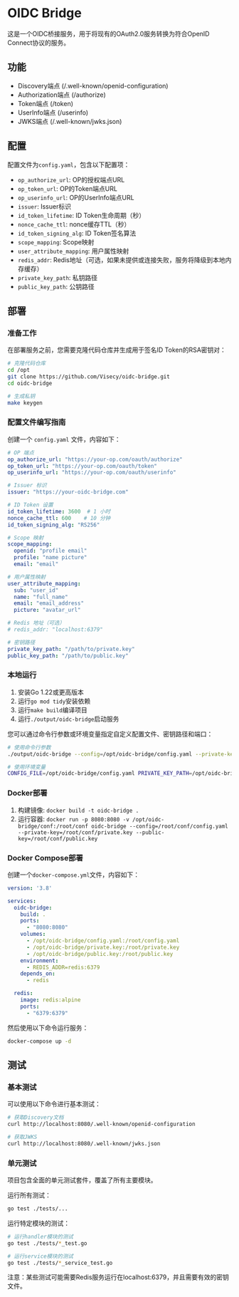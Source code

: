 # OIDC Bridge

这是一个OIDC桥接服务，用于将现有的OAuth2.0服务转换为符合OpenID Connect协议的服务。

## 功能

- Discovery端点 (/.well-known/openid-configuration)
- Authorization端点 (/authorize)
- Token端点 (/token)
- UserInfo端点 (/userinfo)
- JWKS端点 (/.well-known/jwks.json)

## 配置

配置文件为`config.yaml`，包含以下配置项：

- `op_authorize_url`: OP的授权端点URL
- `op_token_url`: OP的Token端点URL
- `op_userinfo_url`: OP的UserInfo端点URL
- `issuer`: Issuer标识
- `id_token_lifetime`: ID Token生命周期（秒）
- `nonce_cache_ttl`: nonce缓存TTL（秒）
- `id_token_signing_alg`: ID Token签名算法
- `scope_mapping`: Scope映射
- `user_attribute_mapping`: 用户属性映射
- `redis_addr`: Redis地址（可选，如果未提供或连接失败，服务将降级到本地内存缓存）
- `private_key_path`: 私钥路径
- `public_key_path`: 公钥路径

## 部署

### 准备工作

在部署服务之前，您需要克隆代码仓库并生成用于签名ID Token的RSA密钥对：

```bash
# 克隆代码仓库
cd /opt
git clone https://github.com/Visecy/oidc-bridge.git
cd oidc-bridge

# 生成私钥
make keygen
```

### 配置文件编写指南

创建一个 `config.yaml` 文件，内容如下：

```yaml
# OP 端点
op_authorize_url: "https://your-op.com/oauth/authorize"
op_token_url: "https://your-op.com/oauth/token"
op_userinfo_url: "https://your-op.com/oauth/userinfo"

# Issuer 标识
issuer: "https://your-oidc-bridge.com"

# ID Token 设置
id_token_lifetime: 3600  # 1 小时
nonce_cache_ttl: 600    # 10 分钟
id_token_signing_alg: "RS256"

# Scope 映射
scope_mapping:
  openid: "profile email"
  profile: "name picture"
  email: "email"

# 用户属性映射
user_attribute_mapping:
  sub: "user_id"
  name: "full_name"
  email: "email_address"
  picture: "avatar_url"

# Redis 地址（可选）
# redis_addr: "localhost:6379"

# 密钥路径
private_key_path: "/path/to/private.key"
public_key_path: "/path/to/public.key"
```

### 本地运行

1. 安装Go 1.22或更高版本
2. 运行`go mod tidy`安装依赖
3. 运行`make build`编译项目
4. 运行`./output/oidc-bridge`启动服务

您可以通过命令行参数或环境变量指定自定义配置文件、密钥路径和端口：

```bash
# 使用命令行参数
./output/oidc-bridge --config=/opt/oidc-bridge/config.yaml --private-key=/opt/oidc-bridge/private.key --public-key=/opt/oidc-bridge/public.key --port=8080

# 使用环境变量
CONFIG_FILE=/opt/oidc-bridge/config.yaml PRIVATE_KEY_PATH=/opt/oidc-bridge/private.key PUBLIC_KEY_PATH=/opt/oidc-bridge/public.key ./output/oidc-bridge
```

### Docker部署

1. 构建镜像: `docker build -t oidc-bridge .`
2. 运行容器: `docker run -p 8080:8080 -v /opt/oidc-bridge/conf:/root/conf oidc-bridge --config=/root/conf/config.yaml --private-key=/root/conf/private.key --public-key=/root/conf/public.key`

### Docker Compose部署

创建一个`docker-compose.yml`文件，内容如下：

```yaml
version: '3.8'

services:
  oidc-bridge:
    build: .
    ports:
      - "8080:8080"
    volumes:
      - /opt/oidc-bridge/config.yaml:/root/config.yaml
      - /opt/oidc-bridge/private.key:/root/private.key
      - /opt/oidc-bridge/public.key:/root/public.key
    environment:
      - REDIS_ADDR=redis:6379
    depends_on:
      - redis

  redis:
    image: redis:alpine
    ports:
      - "6379:6379"
```

然后使用以下命令运行服务：

```bash
docker-compose up -d
```

## 测试

### 基本测试

可以使用以下命令进行基本测试：

```bash
# 获取Discovery文档
curl http://localhost:8080/.well-known/openid-configuration

# 获取JWKS
curl http://localhost:8080/.well-known/jwks.json
```

### 单元测试

项目包含全面的单元测试套件，覆盖了所有主要模块。

运行所有测试：

```bash
go test ./tests/...
```

运行特定模块的测试：

```bash
# 运行handler模块的测试
go test ./tests/*_test.go

# 运行service模块的测试
go test ./tests/*_service_test.go
```

注意：某些测试可能需要Redis服务运行在localhost:6379，并且需要有效的密钥文件。